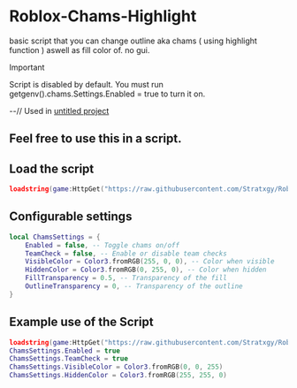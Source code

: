 # Roblox-Chams-Highlight
basic script that you can change outline aka chams ( using highlight function ) aswell as fill color of. no gui.

> [!IMPORTANT]
> Script is disabled by default. You must run getgenv().chams.Settings.Enabled = true to turn it on.

 --// Used in [untitled project](https://github.com/Stratxgy/Untitled-Project)
## Feel free to use this in a script.

## Load the script
```lua
loadstring(game:HttpGet("https://raw.githubusercontent.com/Stratxgy/Roblox-Chams-Highlight/refs/heads/main/Highlight.lua"))()
```

## Configurable settings
```lua
local ChamsSettings = {
    Enabled = false, -- Toggle chams on/off
    TeamCheck = false, -- Enable or disable team checks
    VisibleColor = Color3.fromRGB(255, 0, 0), -- Color when visible
    HiddenColor = Color3.fromRGB(0, 255, 0), -- Color when hidden
    FillTransparency = 0.5, -- Transparency of the fill
    OutlineTransparency = 0, -- Transparency of the outline
}
```

## Example use of the Script
```lua
loadstring(game:HttpGet("https://raw.githubusercontent.com/Stratxgy/Roblox-Chams-Highlight/refs/heads/main/Highlight.lua"))() -- load the script
ChamsSettings.Enabled = true
ChamsSettings.TeamCheck = true
ChamsSettings.VisibleColor = Color3.fromRGB(0, 0, 255)
ChamsSettings.HiddenColor = Color3.fromRGB(255, 255, 0)
```
